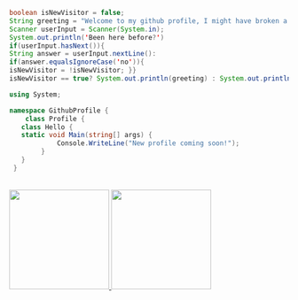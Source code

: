 ```java
boolean isNewVisitor = false;
String greeting = "Welcome to my github profile, I might have broken a few things.";
Scanner userInput = Scanner(System.in);
System.out.println('Been here before?')
if(userInput.hasNext()){
String answer = userInput.nextLine():
if(answer.equalsIgnoreCase('no')){
isNewVisitor = !isNewVisitor; }}
isNewVisitor == true? System.out.println(greeting) : System.out.println('Welcome back');}
```

```C#
using System;

namespace GithubProfile {
    class Profile {
   class Hello {         
   static void Main(string[] args) {
            Console.WriteLine("New profile coming soon!");
        }
   }
 }
```
<br/>
<a href="https://github.com/shavar67">
  <img height="180em" src="https://github-readme-stats.vercel.app/api?username=shavar67&theme=buefy&show_icons=true" />
  <img height="180em" src="https://github-readme-stats.vercel.app/api/top-langs/?username=shavar67&theme=buefy&layout=compact" />
</a>
<br/>

